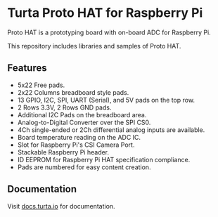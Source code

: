 # Turta Proto HAT for Raspberry Pi
Proto HAT is a prototyping board with on-board ADC for Raspberry Pi.

This repository includes libraries and samples of Proto HAT.

## Features
- 5x22 Free pads.
- 2x22 Columns breadboard style pads.
- 13 GPIO, I2C, SPI, UART (Serial), and 5V pads on the top row.
- 2 Rows 3.3V, 2 Rows GND pads.
- Additional I2C Pads on the breadboard area.
- Analog-to-Digital Converter over the SPI CS0.
- 4Ch single-ended or 2Ch differential analog inputs are available.
- Board temperature reading on the ADC IC.
- Slot for Raspberry Pi's CSI Camera Port.
- Stackable Raspberry Pi header.
- ID EEPROM for Raspberry Pi HAT specification compliance.
- Pads are numbered for easy content creation.

## Documentation
Visit [docs.turta.io](https://docs.turta.io) for documentation.
